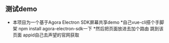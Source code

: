 ## 测试demo
* 本项目为一个基于Agora Electron SDK屏幕共享demo
*自己vue-cli搭个手脚架  npm install agora-electron-sdk一下
*然后把页面放进去加个路由  跳到该页面   appid自己去声望的官网获取